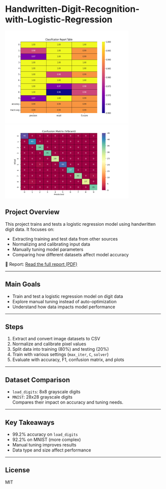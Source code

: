 # Handwritten-Digit-Recognition-with-Logistic-Regression
<img src="./repport/ClassificationReportTable.png" width="400" height="300"/> <img src="./repport/ConfusionMatrix.png" width="400" height="240"/>


## Project Overview

This project trains and tests a logistic regression model using handwritten digit data. It focuses on:
- Extracting training and test data from other sources
- Normalizing and calibrating input data
- Manually tuning model parameters
- Comparing how different datasets affect model accuracy

📄 Report: [Read the full report (PDF)](./Handwritten-Digit-Recognition-with-Logistic-Regression.pdf)

---

## Main Goals

- Train and test a logistic regression model on digit data
- Explore manual tuning instead of auto-optimization
- Understand how data impacts model performance

---

## Steps

1. Extract and convert image datasets to CSV
2. Normalize and calibrate pixel values
3. Split data into training (80%) and testing (20%)
4. Train with various settings (`max_iter`, `C`, `solver`)
5. Evaluate with accuracy, F1, confusion matrix, and plots

---

## Dataset Comparison

- `load_digits`: 8x8 grayscale digits
- `MNIST`: 28x28 grayscale digits  
Compares their impact on accuracy and tuning needs.

---

## Key Takeaways

- 99.2% accuracy on `load_digits`
- 92.2% on MNIST (more complex)
- Manual tuning improves results
- Data type and size affect performance

---

## License

MIT
